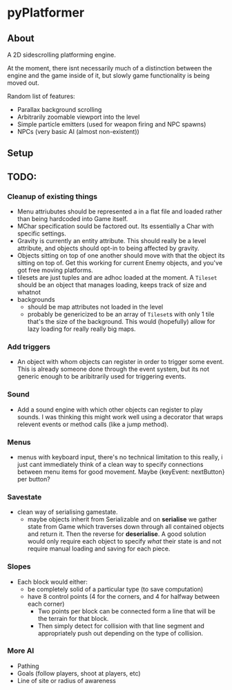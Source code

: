 pyPlatformer
==========

## About
A 2D sidescrolling platforming engine.

At the moment, there isnt necessarily much of a distinction between the engine and the game inside of it, but slowly game functionality is being moved out.

Random list of features:
- Parallax background scrolling
- Arbitrarily zoomable viewport into the level 
- Simple particle emitters (used for weapon firing and NPC spawns)
- NPCs (very basic AI (almost non-existent))

## Setup

## TODO:
### Cleanup of existing things
- Menu attriubutes should be represented a in a flat file and loaded rather than being hardcoded into Game itself.
- MChar specification sould be factored out. Its essentially a Char with specific settings.
- Gravity is currently an entity attribute. This should really be a level attribute, and objects should opt-in to being affected by gravity.
- Objects sitting on top of one another should move with that the object its sitting on top of. Get this working for current Enemy objects, and you've got free moving platforms.
- tilesets are just tuples and are adhoc loaded at the moment. A `Tileset` should be an object that manages loading, keeps track of size and whatnot
- backgrounds
    - should be map attributes not loaded in the level
    - probably be genericized to be an array of `Tileset`s with only 1 tile that's the size of the background. This would (hopefully) allow for lazy loading for really really big maps.

### Add triggers
- An object with whom objects can register in order to trigger some event. This is already someone done through the event system, but its not generic enough to be aribitrarily used for triggering events.

### Sound
- Add a sound engine with which other objects can register to play sounds. I was thinking this might work well using a decorator that wraps relevent events or method calls (like a jump method).

### Menus
- menus with keyboard input, there's no technical limitation to this really, i just cant immediately think of a clean way to specify connections between menu items for good movement. Maybe {keyEvent: nextButton} per button?

### Savestate
- clean way of serialising gamestate.
    - maybe objects inherit from Serializable and on __serialise__ we gather state from Game which traverses down through all contained objects and return it. Then the reverse for __deserialise__. A good solution would only require each object to specify *what* their state is and not require manual loading and saving for each piece.

### Slopes
- Each block would either:
    - be completely solid of a particular type (to save computation)
    - have 8 control points (4 for the corners, and 4 for halfway between each corner)
        + Two points per block can be connected form a line that will be the terrain for that block.
        + Then simply detect for collision with that line segment and appropriately push out depending on the type of collision.

### More AI
- Pathing
- Goals (follow players, shoot at players, etc)
- Line of site or radius of awareness
